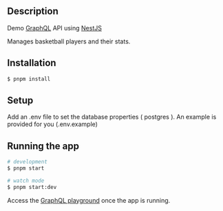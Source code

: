 ## Description

Demo [GraphQL](https://graphql.org) API using [NestJS](https://github.com/nestjs/nest) 

Manages basketball players and their stats.

## Installation

```bash
$ pnpm install
```

## Setup
Add an .env file to set the database properties ( postgres ).  An example is provided for you (.env.example)

## Running the app

```bash
# development
$ pnpm start

# watch mode
$ pnpm start:dev
```

Access the [GraphQL playground](http://localhost:3000) once the app is running.
